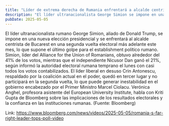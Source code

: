```yaml
---
title: "Líder de extrema derecha de Rumania enfrentará a alcalde centrista en segunda vuelta electoral"
description: "El líder ultranacionalista George Simion se impone en una nueva elección presidencial y se enfrentará al alcalde de Bucarest en una segunda vuelta electoral."
pubDate: 2025-05-05
---
```


El líder ultranacionalista rumano George Simion, aliado de Donald Trump, se impone en una nueva elección presidencial y se enfrentará al alcalde centrista de Bucarest en una segunda vuelta electoral más adelante este mes, lo que supone el último golpe para el establishment político rumano.
Simion, líder del Alliance for the Union of Romanians, obtuvo alrededor del 41% de los votos, mientras que el independiente Nicusor Dan ganó el 21%, según informó la autoridad electoral rumana temprano el lunes con casi todos los votos contabilizados. El líder liberal en desuso Crin Antonescu, respaldado por la coalición actual en el poder, quedó en tercer lugar y no participará en la segunda vuelta, lo que puede generar inestabilidad en el gobierno encabezado por el Primer Ministro Marcel Ciolacu.
Verónica Anghel, profesora asistente del European University Institute, habla con Kriti Gupta de Bloomberg sobre las implicaciones de los resultados electorales y la confianza en las instituciones rumanas. (Fuente: Bloomberg)

Link: https://www.bloomberg.com/news/videos/2025-05-05/romania-s-far-right-leader-tops-poll-video
